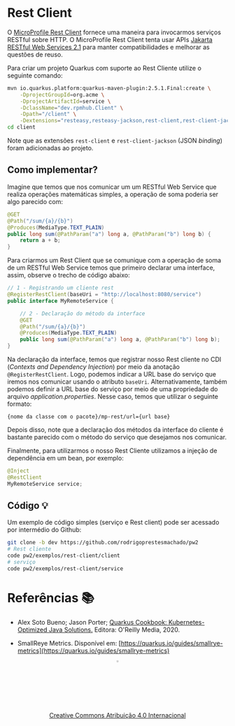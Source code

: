# Rest Client

O [MicroProfile Rest Client](https://github.com/eclipse/microprofile-rest-client) fornece uma maneira para invocarmos serviços RESTful sobre HTTP. O MicroProfile Rest Client tenta usar APIs [Jakarta RESTful Web Services 2.1](https://jakarta.ee/specifications/restful-ws/2.1/) para manter compatibilidades e melhorar as questões de reuso.

Para criar um projeto Quarkus com suporte ao Rest Cliente utilize o seguinte comando:

```sh
mvn io.quarkus.platform:quarkus-maven-plugin:2.5.1.Final:create \
    -DprojectGroupId=org.acme \
    -DprojectArtifactId=service \
    -DclassName="dev.rpmhub.Client" \
    -Dpath="/client" \
    -Dextensions="resteasy,resteasy-jackson,rest-client,rest-client-jackson"
cd client
```

Note que as extensões `rest-client` e `rest-client-jackson` (JSON *binding*) foram adicionadas ao projeto.

## Como implementar?

Imagine que temos que nos comunicar um um RESTful Web Service que realiza operações matemáticas simples, a operação de soma poderia ser algo parecido com:

```java
@GET
@Path("/sum/{a}/{b}")
@Produces(MediaType.TEXT_PLAIN)
public long sum(@PathParam("a") long a, @PathParam("b") long b) {
    return a + b;
}
```

Para criarmos um Rest Client que se comunique com a operação de soma de um RESTful Web Service temos que primeiro declarar uma interface, assim, observe o trecho de código abaixo:

```java
// 1 - Registrando um cliente rest
@RegisterRestClient(baseUri = "http://localhost:8080/service")
public interface MyRemoteService {

    // 2 - Declaração do método da interface
    @GET
    @Path("/sum/{a}/{b}")
    @Produces(MediaType.TEXT_PLAIN)
    public long sum(@PathParam("a") long a, @PathParam("b") long b);
}
```

Na declaração da interface, temos que registrar nosso Rest cliente no CDI (*Contexts and Dependency Injection*) por meio da anotação `@RegisterRestClient`. Logo, podemos indicar a URL base do serviço que iremos nos comunicar usando o atributo `baseUri`. Alternativamente, também podemos definir a URL base do serviço por meio de uma propriedade do arquivo *application.properties*. Nesse caso, temos que utilizar o seguinte formato:

    {nome da classe com o pacote}/mp-rest/url={url base}

Depois disso, note que a declaração dos métodos da interface do cliente é bastante parecido com o método do serviço que desejamos nos comunicar.

Finalmente, para utilizarmos o nosso Rest Cliente utilizamos a injeção de dependência em um bean, por exemplo:

```java
@Inject
@RestClient
MyRemoteService service;
```

## Código 💡

Um exemplo de código simples (serviço e Rest client) pode ser acessado por intermédio do Github:

```sh
git clone -b dev https://github.com/rodrigoprestesmachado/pw2
# Rest cliente
code pw2/exemplos/rest-client/client
# serviço
code pw2/exemplos/rest-client/service
```

# Referências 📚

* Alex Soto Bueno; Jason Porter; [Quarkus Cookbook: Kubernetes-Optimized Java Solutions.](https://www.amazon.com.br/gp/product/B08D364VMD/ref=as_li_tl?ie=UTF8&camp=1789&creative=9325&creativeASIN=B08D364VMD&linkCode=as2&tag=rpmhub-20&linkId=2f82a4bb959a1797ec9791e0af68d1af) Editora: O'Reilly Media, 2020.

* SmallReye Metrics. Disponível em: [https://quarkus.io/guides/smallrye-metrics](https://quarkus.io/guides/smallrye-metrics)

<center>
<a href="https://rpmhub.dev" target="blanck"><img src="../imgs/logo.png" alt="Rodrigo Prestes Machado" width="3%" height="3%" border=0 style="border:0; text-decoration:none; outline:none"></a><br/>
<a rel="license" href="http://creativecommons.org/licenses/by/4.0/">Creative Commons Atribuição 4.0 Internacional</a>
</center>